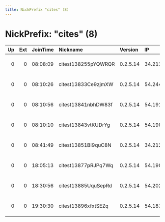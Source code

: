 ```yaml
---
title: NickPrefix "cites" (8)
---
```


# NickPrefix: "cites" (8)

|   Up |   Ext | JoinTime   | Nickname            | Version   | IP             | AS               | CC   |   ORp |   Dirp | OS    | Contact                 |   eFamMembers |
|-----:|------:|:-----------|:--------------------|:----------|:---------------|:-----------------|:-----|------:|-------:|:------|:------------------------|--------------:|
|    0 |     0 | 08:08:09   | citest138255pYQWRQR | 0.2.5.14  | 34.211.52.67   | Amazon.com, Inc. | us   |  9001 |      0 | Linux | root at example dot org |             1 |
|    0 |     0 | 08:10:26   | citest13833Ce9zjmXW | 0.2.5.14  | 54.244.162.130 | Amazon.com, Inc. | us   |  9001 |      0 | Linux | root at example dot org |             1 |
|    0 |     0 | 08:10:56   | citest13841nbhDW83f | 0.2.5.14  | 54.191.231.205 | Amazon.com, Inc. | us   |  9001 |      0 | Linux | root at example dot org |             1 |
|    0 |     0 | 08:10:10   | citest13843vtKUDrYg | 0.2.5.14  | 54.190.12.146  | Amazon.com, Inc. | us   |  9001 |      0 | Linux | root at example dot org |             1 |
|    0 |     0 | 08:41:49   | citest13851BI9quC8N | 0.2.5.14  | 34.212.171.73  | Amazon.com, Inc. | us   |  9001 |      0 | Linux | root at example dot org |             1 |
|    0 |     0 | 18:05:13   | citest13877pRJPq7Wq | 0.2.5.14  | 54.190.7.201   | Amazon.com, Inc. | us   |  9001 |      0 | Linux | root at example dot org |             1 |
|    0 |     0 | 18:30:56   | citest13885UquSepRd | 0.2.5.14  | 54.202.53.236  | Amazon.com, Inc. | us   |  9001 |      0 | Linux | root at example dot org |             1 |
|    0 |     0 | 19:30:30   | citest13896xfxtSEZq | 0.2.5.14  | 54.187.227.147 | Amazon.com, Inc. | us   |  9001 |      0 | Linux | root at example dot org |             1 |
